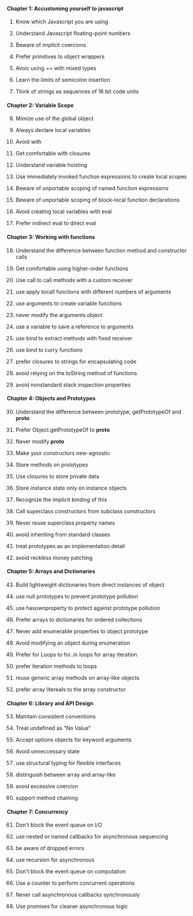 #### Chapter 1: Accustoming yourself to javascript

1. Know which Javascript you are using

2. Understand Javascript floating-point numbers

3. Beware of implicit coercions

4. Prefer primitives to object wrappers

5. Avoic using == with mixed types

6. Learn the limits of semicolon insertion

7. Think of strings as sequences of 16 bit code units


#### Chapter 2: Variable Scope

8. Mimize use of the global object

9. Always declare local variables

10. Avoid with

11. Get comfortable with closures

12. Understand variable hoisting

13. Use immediately invoked function expressions to create local scopes

14. Beware of unportable scoping of named function expressions

15. Beware of unportable scoping of block-local function declarations

16. Avoid creating local variables with eval

17. Prefer indirect eval to direct eval


#### Chapter 3: Working with functions

18. Understand the difference between function method and constructor calls

19. Get comfortable using higher-order functions

20. Use call to call methods with a custom receiver

21. use apply tocall functions with different numbers of arguments

22. use arguments to create variable functions

23. never modify the arguments object

24. use a variable to save a reference to arguments

25. use bind to extract methods with fixed receiver

26. use bind to curry functions

27. prefer closures to strings for encapsulating code

28. avoid relying on the toString method of functions

29. avoid nonstandard stack inspection properties


#### Chapter 4: Objects and Prototypes

30. Understand the difference between prototype, getPrototypeOf and __proto__

31. Prefer Object.getPrototypeOf to __proto__

32. Never modify __proto__

33. Make your constructors new-agnostic

34. Store methods on prototypes

35. Use closures to store private data

36. Store instance state only on instance objects

37. Recognize the implicit binding of this

38. Call superclass constructors from subclass constructors

39. Never reuse superclass property names

40. avoid inheriting from standard classes

41. treat prototypes as an implementation detail

42. avoid reckless money patching


#### Chapter 5: Arrays and Dictionaries 

43. Build lightweight dictionaries from direct instances of object

44. use null prototypes to prevent prototype pollution

45. use hasownproperty to protect against prototype pollution

46. Prefer arrays to dictionaries for ordered collections

47. Never add enumerable properties to object.prototype

48. Avoid modifying an object during enumeration

49. Prefer for Loops to for..in loops for array iteration

50. prefer iteration methods to loops

51. reuse generic array methods on array-like objects

52. prefer array litereals to the array constructor


#### Chapter 6: Library and API Design

53. Maintain consistent conventions

54. Treat undefined as "No Value"

55. Accept options objects for keyword arguments

56. Avoid unneccessary state

57. use structural typing for flexible interfaces

58. distinguish between array and array-like

59. avoid excessive coercion

60. support method chaining


#### Chapter 7: Concurrency

61. Don't block the event queue on I/O

62. use nested or named callbacks for asynchronous sequencing

63. be aware of dropped errors

64. use recursion for asynchronous 

65. Don't block the event queue on computation

66. Use a counter to perform concurrent operations

67. Never call asynchronous callbacks synchronously

68. Use promises for cleaner asynchronous logic



